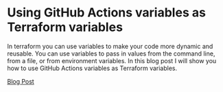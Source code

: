 # Using GitHub Actions variables as Terraform variables
In terraform you can use variables to make your code more dynamic and reusable. You can use variables to pass in values from the command line, from a file, or from environment variables. In this blog post I will show you how to use GitHub Actions variables as Terraform variables.

[Blog Post](https://https://thomasthornton.cloud/2023/04/14/using-github-actions-variables-as-terraform-variables/)